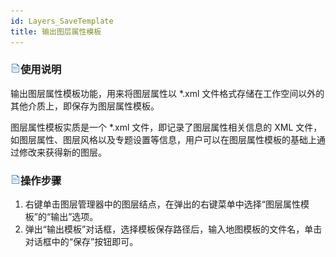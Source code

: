 ```yaml
---
id: Layers_SaveTemplate
title: 输出图层属性模板
---
```

### ![](../../img/read.gif)使用说明

输出图层属性模板功能，用来将图层属性以 *.xml 文件格式存储在工作空间以外的其他介质上，即保存为图层属性模板。

图层属性模板实质是一个 *.xml 文件，即记录了图层属性相关信息的 XML
文件，如图层属性、图层风格以及专题设置等信息，用户可以在图层属性模板的基础上通过修改来获得新的图层。

### ![](../../img/read.gif)操作步骤

1. 右键单击图层管理器中的图层结点，在弹出的右键菜单中选择“图层属性模板”的“输出”选项。 
2. 弹出“输出模板”对话框，选择模板保存路径后，输入地图模板的文件名，单击对话框中的“保存”按钮即可。

